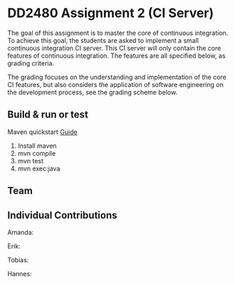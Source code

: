 # DD2480 Assignment 2 (CI Server)

The goal of this assignment is to master the core of continuous integration. To achieve this goal, the students are asked to implement a small continuous integration CI server. This CI server will only contain the core features of continuous integration. The features are all specified below, as grading criteria.

The grading focuses on the understanding and implementation of the core CI features, but also considers the application of software engineering on the development process, see the grading scheme below.

## Build & run or test
Maven quickstart [Guide](https://maven.apache.org/guides/getting-started/maven-in-five-minutes.html)

1. Install maven
2. mvn compile
3. mvn test
4. mvn exec:java

## Team

## Individual Contributions

Amanda:


Erik:


Tobias:


Hannes:
